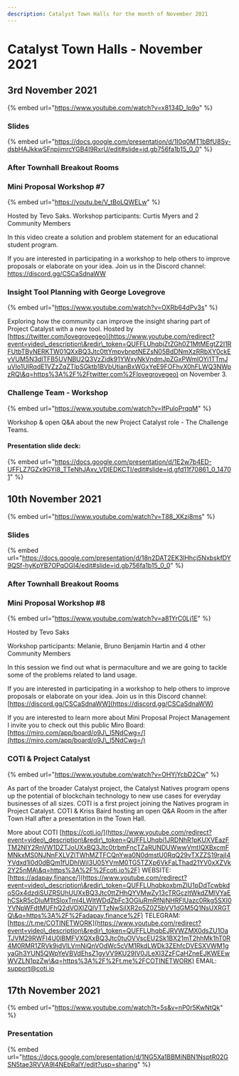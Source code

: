 ```yaml
---
description: Catalyst Town Halls for the month of November 2021
---
```


# Catalyst Town Halls - November 2021

## 3rd November 2021

{% embed url="https://www.youtube.com/watch?v=x8134D_Ip9o" %}

### Slides

{% embed url="https://docs.google.com/presentation/d/1I0q0MT1bBfU8Sy-dsbHAJkkwSFnpjimrcYGB4I9RxrU/edit#slide=id.gb756fa1b15_0_0" %}

### After Townhall Breakout Rooms

### Mini Proposal Workshop #7

{% embed url="https://youtu.be/V_tBoLQWELw" %}

Hosted by Tevo Saks. Workshop participants: Curtis Myers and 2 Community Members

In this video create a solution and problem statement for an educational student program.

If you are interested in participating in a workshop to help others to improve proposals or elaborate on your idea. Join us in the Discord channel: https://discord.gg/CSCaSdnaWW

### Insight Tool Planning with George Lovegrove

{% embed url="https://www.youtube.com/watch?v=OXRb64dPv3s" %}

Exploring how the community can improve the insight sharing part of Project Catalyst with a new tool. Hosted by [https://twitter.com/lovegrovegeo](https://www.youtube.com/redirect?event=video\_description\&redir\_token=QUFFLUhqbjZtZGh0Z1MtMEgtZ2I1RFUtbTByNERKTW01QXxBQ3Jtc0ttYmpvbnptNEZsN05BdDNmXzRRbXY0ckEyVUM5N3dlTFB5UVNBU2Q3VzZidk91YWxyNkVndmJpZGxPWmlOYi1TTmJuVlo1UlRqdE1VZzZqZTlpSGktb1BVbUtianBxWGxYeE9FOFhvX0hFLWQ3NWpzRQ\&q=https%3A%2F%2Ftwitter.com%2Flovegrovegeo) on November 3.

### Challenge Team - Workshop

{% embed url="https://www.youtube.com/watch?v=IfPuloPrqqM" %}

Workshop & open Q\&A about the new Project Catalyst role - The Challenge Teams.

#### Presentation slide deck:

{% embed url="https://docs.google.com/presentation/d/1E2w7b4ED-UFFLZ7GZx9GYI8_TTeNhJAxv_VDIEDKCTI/edit#slide=id.gfd11f70861_0_14701" %}

## 10th November 2021

{% embed url="https://www.youtube.com/watch?v=T88_XKzi8ms" %}

### Slides

{% embed url="https://docs.google.com/presentation/d/18n2DAT2EK3lHhcj5NxbskfDY9QSf-hyKpYB7OPqOGI4/edit#slide=id.gb756fa1b15_0_0" %}

### After Townhall Breakout Rooms

### Mini Proposal Workshop #8

{% embed url="https://www.youtube.com/watch?v=a81YrC0Lj1E" %}

Hosted by Tevo Saks

Workshop participants: Melanie, Bruno Benjamin Hartin and 4 other Community Members

In this session we find out what is permaculture and we are going to tackle some of the problems related to land usage.

If you are interested in participating in a workshop to help others to improve proposals or elaborate on your idea. Join us in this Discord channel: [https://discord.gg/CSCaSdnaWW](https://discord.gg/CSCaSdnaWW)

If you are interested to learn more about Mini Proposal Project Management I invite you to check out this public Miro Board: [https://miro.com/app/board/o9J\_l5NdCwg=/](https://miro.com/app/board/o9J\_l5NdCwg=/)

### COTI & Project Catalyst

{% embed url="https://www.youtube.com/watch?v=OHYjYcbD2Cw" %}

As part of the broader Catalyst project, the Catalyst Natives program opens up the potential of blockchain technology to new use cases for everyday businesses of all sizes. COTI is a first project joining the Natives program in Project Catalyst. COTI & Kriss Baird hosting an open Q\&A Room in the after Town Hall after a presentation in the Town Hall.

More about COTI [https://coti.io/](https://www.youtube.com/redirect?event=video\_description\&redir\_token=QUFFLUhqbi1JRDNhR1pKUXVEazFTM2NlY2RnVW1DZTJoUXxBQ3Jtc0trbmFncTZaRUNDUWwwVmtIQXBxcmFMNkxMS0NJNnFXLVZlTWhMZTFCQnYwa0N0dmstU0RqQ29vTXZZS19rajI4YVdxd1l0d0dBQm1fUDhIWjI3U05YVmM0TG5TZXp6VkFaLThad21YV0xXZVk2Y25nMA\&q=https%3A%2F%2Fcoti.io%2F) WEBSITE: [https://adapay.finance/](https://www.youtube.com/redirect?event=video\_description\&redir\_token=QUFFLUhqbkoxbmZlU1pDdTcwbkdoSGx4dzdiSUZRSUhUUXxBQ3Jtc0ttZHhQYVMwZy13cTRGczltWkdZMlVYaEhCSkR5cDluM1ltSloxTml4LWItWDdZbFc3OGluRmRfNjNHRFlUazc0Rkg5SXI0YVNpWFdtMUFhQ2dVOXlZQlVTTzNwSjlXR2p5Z0Z5bVV1dGM5Q1NsUXRGTQ\&q=https%3A%2F%2Fadapay.finance%2F) TELEGRAM: [https://t.me/COTINETWORK](https://www.youtube.com/redirect?event=video\_description\&redir\_token=QUFFLUhqbEJRVWZMX0dsZU1OaTJVM29RWFI4U0lBMFVXQXxBQ3Jtc0tuOVVscEU2Sk1BX21mT2hhMk1hT0R4M0RMR1ZRVk9idVlLVmNiQnVOdWc5cVM1RkdLWDk3ZEhfcDVESXVWM1gyaGh3YUN5QWpYeVBVdEhsZ1gyVV9KU29IV0JLeXI3ZzFCaHZneEJKWEEwWVZLN1pzZw\&q=https%3A%2F%2Ft.me%2FCOTINETWORK) EMAIL: support@coti.io

## 17th November 2021

{% embed url="https://www.youtube.com/watch?t=5s&v=nP0r5KwNtQk" %}

### Presentation

{% embed url="https://docs.google.com/presentation/d/1NG5Xa1BBMiNBN1NsptR02GSN5tae3RVVA9l4NEbRalY/edit?usp=sharing" %}
